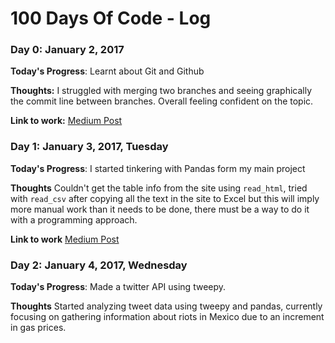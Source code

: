 # 100 Days Of Code - Log

### Day 0: January 2, 2017

**Today's Progress**: Learnt about Git and Github

**Thoughts:** I struggled with merging two branches and seeing graphically the commit line between branches. Overall feeling confident on the topic.

**Link to work:** [Medium Post](https://medium.com/@ebarragan1997/100daysofcode-day-0-git-and-github-9cc37a18ea0b#.3d21d0e5s)

### Day 1: January 3, 2017, Tuesday

**Today's Progress**: I started tinkering with Pandas form my main project

**Thoughts** Couldn't get the table info from the site using `read_html`, tried with `read_csv` after copying all the text in the site to Excel but this will imply more manual work than it needs to be done, there must be a way to do it with a programming approach.

**Link to work** [Medium Post](https://medium.com/@ebarragan1997/100daysofcoding-day-1-hacking-the-mexican-congress-b229e0cf5374#.hqqraqco3)

### Day 2: January 4, 2017, Wednesday

**Today's Progress**: Made a twitter API using tweepy.

**Thoughts** Started analyzing tweet data using tweepy and pandas, currently focusing on gathering information about riots in Mexico due to an increment in gas prices.

